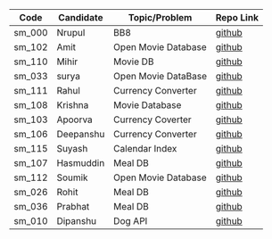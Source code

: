 | Code   | Candidate  | Topic/Problem       | Repo Link                                               |
| ------ | ---------- | ------------------- | ------------------------------------------------------- |
| sm_000 | Nrupul     | BB8                 | [github](https://github.com/nrupuld/masai-sprint-1)     |
| sm_102 | Amit       | Open Movie Database | [github](https://github.com/akamit21/masai-sprint-3)    |
| sm_110 | Mihir      | Movie DB            | [github](https://github.com/mihirlaldas/masai-sprint-3) |
| sm_033 | surya      | Open Movie DataBase | [github](https://github.com/suryakh/masai-sprint-3)     |
| sm_111 | Rahul      | Currency Converter  | [github](https://github.com/rj3010/masai-sprint-3)      |
| sm_108 | Krishna    | Movie Database      | [github](https://github.com/krishna7860/sprint-3)       |
| sm_103 | Apoorva    | Currency Coverter   | [github](https://github.com/krsnaapoorv/projects/tree/master/masai-sprint-3)|
| sm_106 | Deepanshu  | Currency Converter  | [github](https://github.com/dipanshuraz/masai-sprint-3) |
| sm_115 | Suyash     | Calendar Index      | [github](https://github.com/SuyashMishra-dev/masai-projects)|
| sm_107 | Hasmuddin  | Meal DB             | [github](https://github.com/hasmuddinansari/sprint-3)|
| sm_112 | Soumik     | Open Movie Database | [github](https://github.com/Acharya-soumik/projects/tree/master/sprint-3)|
| sm_026 | Rohit      | Meal DB             | [github](https://github.com/rohit1234990/masai-sprint-3)|
| sm_036 | Prabhat    | Meal DB             | [github](https://github.com/PrabhatKrRanjan/masai-sprint-3)|
| sm_010 | Dipanshu   | Dog API             | [github](https://github.com/dipanshusabharwal/masai-sprint-3)|